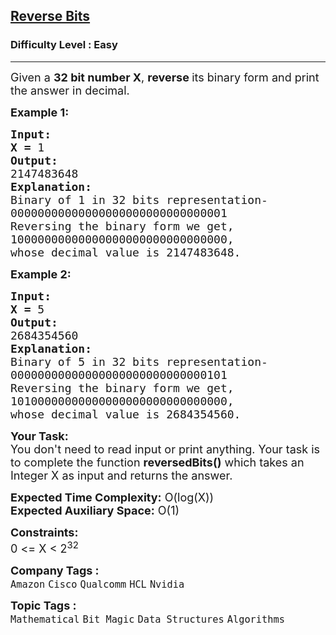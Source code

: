 <h2><a href="https://practice.geeksforgeeks.org/problems/reverse-bits3556/1">Reverse Bits</a></h2><h3>Difficulty Level : Easy</h3><hr><div class="problems_problem_content__Xm_eO"><p><span style="font-size:18px">Given a <strong>32 bit number X</strong>, <strong>reverse </strong>its binary form and print the answer in decimal.</span></p>

<p><span style="font-size:18px"><strong>Example 1:</strong></span></p>

<pre><span style="font-size:18px"><strong>Input:</strong>
<strong>X = </strong>1
<strong>Output:</strong>
2147483648 
<strong>Explanation:</strong>
Binary of 1 in 32 bits representation-
00000000000000000000000000000001
Reversing the binary form we get, 
10000000000000000000000000000000,
whose decimal value is 2147483648.</span></pre>

<p><span style="font-size:18px"><strong>Example 2:</strong></span></p>

<pre><span style="font-size:18px"><strong>Input:</strong>
<strong>X = </strong>5
<strong>Output:</strong>
</span><span style="font-size:18px">2684354560</span> <span style="font-size:18px">
<strong>Explanation:</strong>
Binary of 5 in 32 bits representation-
00000000000000000000000000000101
Reversing the binary form we get, 
10100000000000000000000000000000,
whose decimal value is 2684354560.</span>
</pre>

<p><span style="font-size:18px"><strong>Your Task:</strong></span><br>
<span style="font-size:18px">You don't need to read input or print anything. Your task is to complete the function <strong>reversedBits()</strong> which takes an Integer X as input and returns the answer.</span></p>

<p><span style="font-size:18px"><strong>Expected Time Complexity:</strong> O(log(X))<br>
<strong>Expected Auxiliary Space:</strong> O(1)</span></p>

<p><span style="font-size:18px"><strong>Constraints:</strong></span><br>
<span style="font-size:18px">0 &lt;= X &lt; 2<sup>32</sup> </span></p>
</div><p><span style=font-size:18px><strong>Company Tags : </strong><br><code>Amazon</code>&nbsp;<code>Cisco</code>&nbsp;<code>Qualcomm</code>&nbsp;<code>HCL</code>&nbsp;<code>Nvidia</code>&nbsp;<br><p><span style=font-size:18px><strong>Topic Tags : </strong><br><code>Mathematical</code>&nbsp;<code>Bit Magic</code>&nbsp;<code>Data Structures</code>&nbsp;<code>Algorithms</code>&nbsp;
